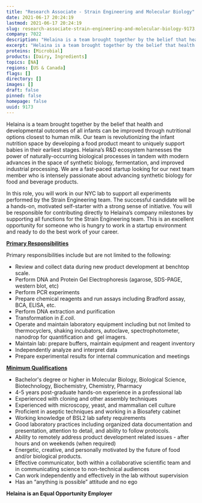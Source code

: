 ```yaml
---
title: "Research Associate - Strain Engineering and Molecular Biology"
date: 2021-06-17 20:24:19
lastmod: 2021-06-17 20:24:19
slug: research-associate-strain-engineering-and-molecular-biology-9173
company: 7022
description: "Helaina is a team brought together by the belief that health and developmental outcomes of all infants can be improved through nutritional options closest to human milk. Our team is revolutionizing the infant nutrition space by developing a food product meant to uniquely support babies in their earliest stages. Helaina’s R&D ecosystem harnesses the power of naturally-occurring biological processes in tandem with modern advances in the space of synthetic biology, fermentation, and improved industrial processing."
excerpt: "Helaina is a team brought together by the belief that health and developmental outcomes of all infants can be improved through nutritional options closest to human milk. Our team is revolutionizing the infant nutrition space by developing a food product meant to uniquely support babies in their earliest stages. Helaina’s R&D ecosystem harnesses the power of naturally-occurring biological processes in tandem with modern advances in the space of synthetic biology, fermentation, and improved industrial processing."
proteins: [Microbial]
products: [Dairy, Ingredients]
topics: [NA]
regions: [US & Canada]
flags: []
directory: []
images: []
draft: false
pinned: false
homepage: false
uuid: 9173
---
```

<p>Helaina is a team brought together by the belief that health and developmental outcomes of all infants can be improved through nutritional options closest to human milk. Our team is revolutionizing the infant nutrition space by developing a food product meant to uniquely support babies in their earliest stages. Helaina’s R&D ecosystem harnesses the power of naturally-occurring biological processes in tandem with modern advances in the space of synthetic biology, fermentation, and improved industrial processing. We are a fast-paced startup looking for our next team member who is intensely passionate about advancing synthetic biology for food and beverage products.</p>
<p>In this role, you will work in our NYC lab to support all experiments performed by the Strain Engineering team. The successful candidate will be a hands-on, motivated self-starter with a strong sense of initiative. You will be responsible for contributing directly to Helaina’s company milestones by supporting all functions for the Strain Engineering team. This is an excellent opportunity for someone who is hungry to work in a startup environment and ready to do the best work of your career. </p>
<p><strong><u>Primary Responsibilities</u></strong></p>
<p>Primary responsibilities include but are not limited to the following:</p>
<ul>
<li>Review and collect data during new product development at benchtop scale.</li>
<li>Perform DNA and Protein Gel Electrophoresis (agarose, SDS-PAGE, western blot, etc)</li>
<li>Perform PCR experiments</li>
<li>Prepare chemical reagents and run assays including Bradford assay, BCA, ELISA, etc.</li>
<li>Perform DNA extraction and purification</li>
<li>Transformation in <em>E.coli</em>. </li>
<li>Operate and maintain laboratory equipment including but not limited to thermocyclers, shaking incubators, autoclave, spectrophotometer,  nanodrop for quantification and  gel imagers.</li>
<li>Maintain lab: prepare buffers, maintain equipment and reagent inventory</li>
<li>Independently analyze and interpret data</li>
<li>Prepare experimental results for internal communication and meetings</li>
</ul>
<p><strong><u>Minimum Qualifications</u></strong></p>
<ul>
<li>Bachelor's degree or higher in Molecular Biology, Biological Science, Biotechnology, Biochemistry, Chemistry, Pharmacy</li>
<li>4-5 years post-graduate hands-on experience in a professional lab</li>
<li>Experienced with cloning and other assembly techniques</li>
<li>Experienced with microscopy, yeast, and mammalian cell culture</li>
<li>Proficient in aseptic techniques and working in a Biosafety cabinet</li>
<li>Working knowledge of BSL2 lab safety requirements</li>
<li>Good laboratory practices including organized data documentation and presentation, attention to detail, and ability to follow protocols.</li>
<li>Ability to remotely address product development related issues - after hours and on weekends (when required)</li>
<li>Energetic, creative, and personally motivated by the future of food and/or biological products.</li>
<li>Effective communicator, both within a collaborative scientific team and in communicating science to non-technical audiences</li>
<li>Can work independently and effectively in the lab without supervision</li>
<li>Has an “anything is possible” attitude and no ego</li>
</ul>
<p><strong>Helaina is an Equal Opportunity Employer</strong></p>
